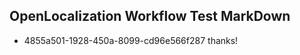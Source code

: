 ## OpenLocalization Workflow Test MarkDown
* 4855a501-1928-450a-8099-cd96e566f287 thanks!

<!--HONumber=Sep16_HO1-->


